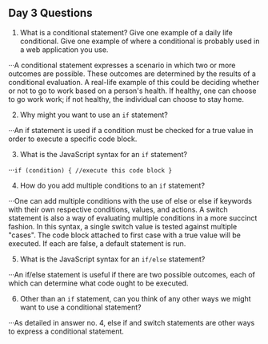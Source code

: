 ## Day 3 Questions

1. What is a conditional statement? Give one example of a daily life conditional. Give one example of where a conditional is probably used in a web application you use.

···A conditional statement expresses a scenario in which two or more outcomes are possible.  These outcomes are determined by the results of a conditional evaluation.  A real-life example of this could be deciding whether or not to go to work based on a person's health.  If healthy, one can choose to go work work; if not healthy, the individual can choose to stay home.

2. Why might you want to use an `if` statement?

···An if statement is used if a condition must be checked for a true value in order to execute a specific code block.

3. What is the JavaScript syntax for an `if` statement?

···`if (condition) {
  //execute this code block
}`

4. How do you add multiple conditions to an `if` statement?

···One can add multiple conditions with the use of else or else if keywords with their own respective conditions, values, and actions.  A switch statement is also a way of evaluating multiple conditions in a more succinct fashion.  In this syntax, a single switch value is tested against multiple "cases".  The code block attached to first case with a true value will be executed.  If each are false, a default statement is run.

5. What is the JavaScript syntax for an `if/else` statement?

···An if/else statement is useful if there are two possible outcomes, each of which can determine what code ought to be executed.

6. Other than an `if` statement, can you think of any other ways we might want to use a conditional statement?

···As detailed in answer no. 4, else if and switch statements are other ways to express a conditional statement.
